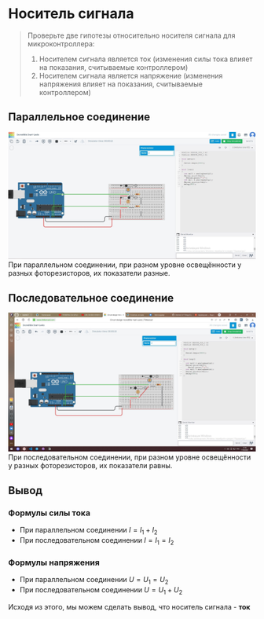 # Носитель сигнала

> Проверьте две гипотезы относительно носителя сигнала для микроконтроллера:
> 1. Носителем сигнала является ток (изменения силы тока влияет на показания, считываемые контроллером)
> 2. Носителем сигнала является напряжение (изменения напряжения влияет на показания, считываемые контроллером)

## Параллельное соединение
![Параллельное соединение](img/parallel.jpg)
При параллельном соединении, при разном уровне освещённости у разных фоторезисторов, их показатели разные.

## Последовательное соединение
![Последовательное соединение](img/following.jpg)
При последовательном соединении, при разном уровне освещённости у разных фоторезисторов, их показатели равны.

## Вывод
### Формулы силы тока
- При параллельном соединении
$I = I_1 + I_2$
- При последовательном соединении
$I = I_1 = I_2$
### Формулы напряжения
- При параллельном соединении
$U = U_1 = U_2$
- При последовательном соединении
$U = U_1 + U_2$

Исходя из этого, мы можем сделать вывод, что носитель сигнала - **ток**
